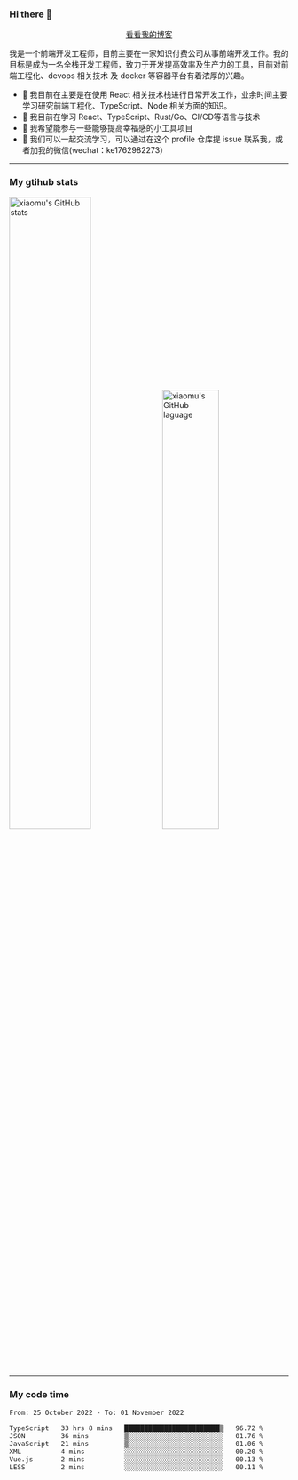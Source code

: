 ### Hi there 👋

<p align="center">
  <a href="https://blog.realjacket.site/">看看我的博客</a>
</p>

我是一个前端开发工程师，目前主要在一家知识付费公司从事前端开发工作。我的目标是成为一名全栈开发工程师，致力于开发提高效率及生产力的工具，目前对前端工程化、devops 相关技术 及 docker 等容器平台有着浓厚的兴趣。

- 🔭 我目前在主要是在使用 React 相关技术栈进行日常开发工作，业余时间主要学习研究前端工程化、TypeScript、Node 相关方面的知识。
- 🌱 我目前在学习 React、TypeScript、Rust/Go、CI/CD等语言与技术
- 👯 我希望能参与一些能够提高幸福感的小工具项目
- 💬 我们可以一起交流学习，可以通过在这个 profile 仓库提 issue 联系我，或者加我的微信(wechat：ke1762982273）

***

### My gtihub stats

<a><img src="https://github-readme-stats.vercel.app/api?username=real-jacket" title="xiaomu's GitHub stats" alt="xiaomu's GitHub stats" style="width:54%;"/></a>
<a><img src="https://github-readme-stats.vercel.app/api/top-langs/?username=real-jacket&layout=compact" title="xiaomu's GitHub laguage" alt="xiaomu's GitHub laguage" style="width:45%;"/><a/>

***

### My code time

<!--START_SECTION:waka-->

```text
From: 25 October 2022 - To: 01 November 2022

TypeScript   33 hrs 8 mins   ████████████████████████▒   96.72 %
JSON         36 mins         ▒░░░░░░░░░░░░░░░░░░░░░░░░   01.76 %
JavaScript   21 mins         ▒░░░░░░░░░░░░░░░░░░░░░░░░   01.06 %
XML          4 mins          ░░░░░░░░░░░░░░░░░░░░░░░░░   00.20 %
Vue.js       2 mins          ░░░░░░░░░░░░░░░░░░░░░░░░░   00.13 %
LESS         2 mins          ░░░░░░░░░░░░░░░░░░░░░░░░░   00.11 %
```

<!--END_SECTION:waka-->
